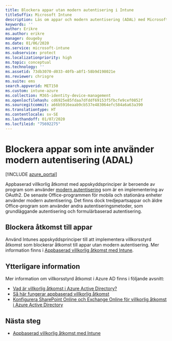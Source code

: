 ```yaml
---
title: Blockera appar utan modern autentisering i Intune
titleSuffix: Microsoft Intune
description: Läs om appar och modern autentisering (ADAL) med Microsoft Intune.
keywords: ''
author: Erikre
ms.author: erikre
manager: dougeby
ms.date: 01/06/2020
ms.service: microsoft-intune
ms.subservice: protect
ms.localizationpriority: high
ms.topic: conceptual
ms.technology: ''
ms.assetid: 73db3070-d033-40fb-a8f1-58b9d198021e
ms.reviewer: chrisgre
ms.suite: ems
search.appverid: MET150
ms.custom: intune-azure
ms.collection: M365-identity-device-management
ms.openlocfilehash: cd6925e85fdaa7dfddf69153f5fbcfe9cef0852f
ms.sourcegitcommit: a66b5916eaab9cb537e483064efc584a6a63a390
ms.translationtype: HT
ms.contentlocale: sv-SE
ms.lasthandoff: 01/07/2020
ms.locfileid: "75692275"
---
```

# <a name="block-apps-that-dont-use-modern-authentication-adal"></a>Blockera appar som inte använder modern autentisering (ADAL)

[!INCLUDE [azure_portal](../includes/azure_portal.md)]

Appbaserad villkorlig åtkomst med appskyddsprinciper är beroende av program som använder [modern autentisering](https://support.office.com/article/Using-Office-365-modern-authentication-with-Office-clients-776c0036-66fd-41cb-8928-5495c0f9168a) som är en implementering av OAuth2. De senaste Office-programmen för mobila och stationära enheter använder modern autentisering. Det finns dock tredjepartsappar och äldre Office-program som använder andra autentiseringsmetoder, som grundläggande autentisering och formulärbaserad autentisering.

## <a name="block-access-to-apps"></a>Blockera åtkomst till appar

Använd Intunes appskyddsprinciper till att implementera villkorsstyrd åtkomst som blockerar åtkomst till appar utan modern autentisering. Mer information finns i [Appbaserad villkorlig åtkomst med Intune](app-based-conditional-access-intune.md).

## <a name="additional-information"></a>Ytterligare information

Mer information om villkorsstyrd åtkomst i Azure AD finns i följande avsnitt:
- [Vad är villkorlig åtkomst i Azure Active Directory?](https://docs.microsoft.com/azure/active-directory/conditional-access/overview)
- [Så här fungerar appbaserad villkorlig åtkomst](app-based-conditional-access-intune.md#how-app-based-conditional-access-works)
- [Konfigurera SharePoint Online och Exchange Online för villkorlig åtkomst i Azure Active Directory](https://docs.microsoft.com/azure/active-directory/conditional-access/conditional-access-for-exo-and-spo)

## <a name="next-steps"></a>Nästa steg

- [Appbaserad villkorlig åtkomst med Intune](app-based-conditional-access-intune.md)
